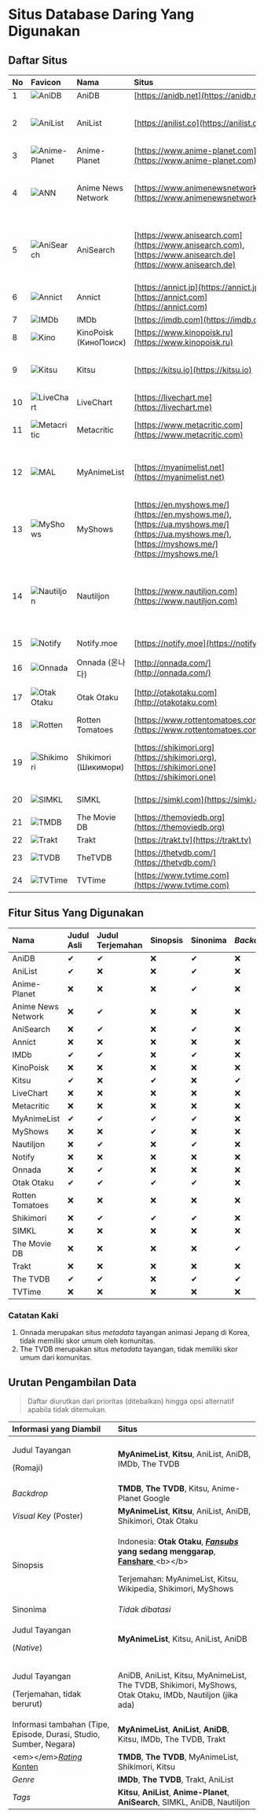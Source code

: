 # Situs Database Daring Yang Digunakan

## Daftar Situs

| No | Favicon | Nama | Situs | Kategori | Bahasa |
| :--- | :--- | :--- | :--- | :--- | :--- |
| 1 | ![AniDB](https://www.google.com/s2/favicons?domain=anidb.net) | AniDB | [https://anidb.net](https://anidb.net) | Anime | Inggris |
| 2 | ![AniList](https://www.google.com/s2/favicons?domain=anilist.co) | AniList | [https://anilist.co](https://anilist.co) | Anime, Manga, Light Novel | Inggris |
| 3 | ![Anime-Planet](https://www.google.com/s2/favicons?domain=www.anime-planet.com) | Anime-Planet | [https://www.anime-planet.com](https://www.anime-planet.com) | Anime, Manga | Inggris |
| 4 | ![ANN](https://www.google.com/s2/favicons?domain=www.animenewsnetwork.com) | Anime News Network | [https://www.animenewsnetwork.com](https://www.animenewsnetwork.com) | Berita, Anime, Manga, Light Novel | Inggris |
| 5 | ![AniSearch](https://www.google.com/s2/favicons?domain=www.anisearch.com) | AniSearch | [https://www.anisearch.com](https://www.anisearch.com), [https://www.anisearch.de](https://www.anisearch.de) | Anime, Manga, Light Novel, Live Action | Jerman, Inggris |
| 6 | ![Annict](https://www.google.com/s2/favicons?domain=annict.jp) | Annict | [https://annict.jp](https://annict.jp), [https://annict.com](https://annict.com) | Anime | Jepang, Inggris |
| 7 | ![IMDb](https://www.google.com/s2/favicons?domain=imdb.com) | IMDb | [https://imdb.com](https://imdb.com) | Film, TV | Inggris |
| 8 | ![Kino](https://www.google.com/s2/favicons?domain=kinopoisk.ru) | KinoPoisk \(КиноПоиск\) | [https://www.kinopoisk.ru](https://www.kinopoisk.ru) | Film, TV | Rusia |
| 9 | ![Kitsu](https://www.google.com/s2/favicons?domain=kitsu.io) | Kitsu | [https://kitsu.io](https://kitsu.io) | Anime, Manga, Light Novel | Inggris |
| 10 | ![LiveChart](https://www.google.com/s2/favicons?domain=livechart.me) | LiveChart | [https://livechart.me](https://livechart.me) | Anime | Inggris |
| 11 | ![Metacritic](https://www.google.com/s2/favicons?domain=www.metacritic.com) | Metacritic | [https://www.metacritic.com](https://www.metacritic.com) | Film, TV, Musik, Game | Inggris |
| 12 | ![MAL](https://www.google.com/s2/favicons?domain=myanimelist.net) | MyAnimeList | [https://myanimelist.net](https://myanimelist.net) | Berita, Anime, Manga, Light Novel | Inggris |
| 13 | ![MyShows](https://www.google.com/s2/favicons?domain=en.myshows.me) | MyShows | [https://en.myshows.me/](https://en.myshows.me/), [https://ua.myshows.me/](https://ua.myshows.me/), [https://myshows.me/](https://myshows.me/) | TV | Inggris, Ukraina, Rusia |
| 14 | ![Nautiljon](https://www.google.com/s2/favicons?domain=www.nautiljon.com) | Nautiljon | [https://www.nautiljon.com](https://www.nautiljon.com) | Berita, Anime, Manga, Light Novel, Musik, TV, Film | Perancis |
| 15 | ![Notify](https://www.google.com/s2/favicons?domain=notify.moe) | Notify.moe | [https://notify.moe](https://notify.moe) | Anime, Musik | Inggris |
| 16 | ![Onnada](https://www.google.com/s2/favicons?domain=onnada.com) | Onnada \(온나다\) | [http://onnada.com/](http://onnada.com/) | Berita, Anime | Korea |
| 17 | ![Otak Otaku](https://www.google.com/s2/favicons?domain=otakotaku.com) | Otak Otaku | [http://otakotaku.com](http://otakotaku.com) | Berita, Anime, Musik | Indonesia |
| 18 | ![Rotten](https://www.google.com/s2/favicons?domain=www.rottentomatoes.com) | Rotten Tomatoes | [https://www.rottentomatoes.com](https://www.rottentomatoes.com) | Film, TV | Inggris |
| 19 | ![Shikimori](https://www.google.com/s2/favicons?domain=shikimori.org) | Shikimori \(Шикимори\) | [https://shikimori.org](https://shikimori.org), [https://shikimori.one](https://shikimori.one) | Berita, Anime, Manga, Light Novel | Rusia, Inggris |
| 20 | ![SIMKL](https://www.google.com/s2/favicons?domain=simkl.com) | SIMKL | [https://simkl.com](https://simkl.com) | Film, TV, Anime | Inggris |
| 21 | ![TMDB](https://www.google.com/s2/favicons?domain=themoviedb.org) | The Movie DB | [https://themoviedb.org](https://themoviedb.org) | Film, TV | Inggris |
| 22 | ![Trakt](https://www.google.com/s2/favicons?domain=trakt.tv) | Trakt | [https://trakt.tv](https://trakt.tv) | TV, Film | Inggris |
| 23 | ![TVDB](https://www.google.com/s2/favicons?domain=thetvdb.com) | TheTVDB | [https://thetvdb.com/](https://thetvdb.com/) | TV, Film | Inggris |
| 24 | ![TVTime](https://www.google.com/s2/favicons?domain=www.tvtime.com) | TVTime | [https://www.tvtime.com](https://www.tvtime.com) | TV, Film | Inggris |

## Fitur Situs Yang Digunakan

| Nama | Judul Asli | Judul Terjemahan | Sinopsis | Sinonima | _Backdrop_ | Genre | Tag | Informasi Delay | Rating | Informasi Lainnya |
| :--- | :--- | :--- | :--- | :--- | :--- | :--- | :--- | :--- | :--- | :--- |
| AniDB | ✔ | ✔ | ❌ | ✔ | ❌ | ❌ | ❌ | ❌ | ✔ | ✔ |
| AniList | ✔ | ❌ | ❌ | ✔ | ❌ | ✔ | ✔ | ❌ | ✔ | ✔ |
| Anime-Planet | ❌ | ❌ | ❌ | ✔ | ❌ | ❌ | ✔ | ❌ | ✔ | ❌ |
| Anime News Network | ❌ | ✔ | ❌ | ❌ | ❌ | ❌ | ❌ | ✔ | ✔ | ❌ |
| AniSearch | ❌ | ✔ | ❌ | ✔ | ❌ | ✔ | ✔ | ❌ | ✔ | ✔ |
| Annict | ❌ | ❌ | ❌ | ❌ | ❌ | ❌ | ❌ | ❌ | ✔ | ❌ |
| IMDb | ✔ | ✔ | ❌ | ✔ | ❌ | ❌ | ❌ | ✔ | ✔ | ✔ |
| KinoPoisk | ❌ | ❌ | ❌ | ❌ | ❌ | ❌ | ❌ | ❌ | ✔ | ❌ |
| Kitsu | ✔ | ❌ | ✔ | ❌ | ✔ | ✔ | ✔ | ❌ | ✔ | ✔ |
| LiveChart | ❌ | ❌ | ❌ | ❌ | ❌ | ✔ | ✔ | ✔ | ✔ | ❌ |
| Metacritic | ❌ | ❌ | ❌ | ❌ | ❌ | ❌ | ❌ | ❌ | ✔ | ❌ |
| MyAnimeList | ✔ | ✔ | ✔ | ✔ | ❌ | ❌ | ❌ | ✔ | ✔ | ✔ |
| MyShows | ❌ | ❌ | ✔ | ❌ | ❌ | ❌ | ✔ | ✔ | ✔ | ✔ |
| Nautiljon | ❌ | ✔ | ❌ | ✔ | ❌ | ✔ | ❌ | ❌ | ✔ | ❌ |
| Notify | ❌ | ❌ | ❌ | ❌ | ❌ | ✔ | ✔ | ❌ | ✔ | ❌ |
| Onnada | ❌ | ✔ | ❌ | ❌ | ❌ | ❌ | ❌ | ❌ | ❌1 | ❌ |
| Otak Otaku | ✔ | ✔ | ✔ | ✔ | ❌ | ✔ | ❌ | ✔ | ✔ | ✔ |
| Rotten Tomatoes | ❌ | ❌ | ❌ | ❌ | ❌ | ❌ | ❌ | ❌ | ✔ | ❌ |
| Shikimori | ❌ | ✔ | ✔ | ✔ | ❌ | ✔ | ❌ | ❌ | ✔ | ❌ |
| SIMKL | ❌ | ❌ | ❌ | ❌ | ❌ | ✔ | ✔ | ✔ | ✔ | ✔ |
| The Movie DB | ❌ | ❌ | ❌ | ❌ | ✔ | ❌ | ❌ | ❌ | ✔ | ✔ |
| Trakt | ❌ | ❌ | ❌ | ❌ | ❌ | ✔ | ❌ | ✔ | ✔ | ❌ |
| The TVDB | ✔ | ✔ | ❌ | ✔ | ✔ | ❌ | ❌ | ✔ | ❌2 | ✔ |
| TVTime | ❌ | ❌ | ❌ | ❌ | ❌ | ❌ | ❌ | ✔ | ✔ | ❌ |

### Catatan Kaki

1. Onnada merupakan situs _metadata_ tayangan animasi Jepang di Korea, tidak memiliki skor umum oleh komunitas.
2. The TVDB merupakan situs _metadata_ tayangan, tidak memiliki skor umum dari komunitas.

## Urutan Pengambilan Data

> Daftar diurutkan dari prioritas \(ditebalkan\) hingga opsi alternatif apabila tidak ditemukan.

<table>
  <thead>
    <tr>
      <th style="text-align:left">Informasi yang Diambil</th>
      <th style="text-align:left">Situs</th>
    </tr>
  </thead>
  <tbody>
    <tr>
      <td style="text-align:left">
        <p>Judul Tayangan</p>
        <p>(Romaji)</p>
      </td>
      <td style="text-align:left"><b>MyAnimeList</b>, <b>Kitsu</b>, AniList, AniDB, IMDb, The TVDB</td>
    </tr>
    <tr>
      <td style="text-align:left"><em>Backdrop</em>
      </td>
      <td style="text-align:left"><b>TMDB</b>, <b>The TVDB</b>, Kitsu, Anime-Planet Google</td>
    </tr>
    <tr>
      <td style="text-align:left"><em>Visual Key</em> (Poster)</td>
      <td style="text-align:left"><b>MyAnimeList</b>, <b>Kitsu</b>, AniList, AniDB, Shikimori, Otak Otaku</td>
    </tr>
    <tr>
      <td style="text-align:left">Sinopsis</td>
      <td style="text-align:left">
        <p>Indonesia: <b>Otak Otaku</b>, <a href="../pkipl/definisi-kata/#fansub"><em><b>Fansubs</b></em></a><b> yang sedang menggarap</b>,
          <a
          href="../pkipl/definisi-kata/#fanstream"><b>Fanshare</b>
            </a>&lt;b&gt;&lt;/b&gt;</p>
        <p>Terjemahan: MyAnimeList, Kitsu, Wikipedia, Shikimori, MyShows</p>
      </td>
    </tr>
    <tr>
      <td style="text-align:left">Sinonima</td>
      <td style="text-align:left"><em>Tidak dibatasi</em>
      </td>
    </tr>
    <tr>
      <td style="text-align:left">
        <p>Judul Tayangan</p>
        <p>(<em>Native</em>)</p>
      </td>
      <td style="text-align:left"><b>MyAnimeList</b>, Kitsu, AniList, AniDB</td>
    </tr>
    <tr>
      <td style="text-align:left">
        <p>Judul Tayangan</p>
        <p>(Terjemahan, tidak berurut)</p>
      </td>
      <td style="text-align:left">AniDB, AniList, Kitsu, MyAnimeList, The TVDB, Shikimori, MyShows, Otak
        Otaku, IMDb, Nautiljon (jika ada)</td>
    </tr>
    <tr>
      <td style="text-align:left">Informasi tambahan (Tipe, Episode, Durasi, Studio, Sumber, Negara)</td>
      <td
      style="text-align:left"><b>MyAnimeList</b>, <b>AniList</b>, <b>AniDB</b>, Kitsu, IMDb, The TVDB,
        Trakt</td>
    </tr>
    <tr>
      <td style="text-align:left">&lt;em&gt;&lt;/em&gt;<a href="../pkipl/rating-konten-penyiaran.md"><em>Rating </em>Konten</a>
      </td>
      <td style="text-align:left"><b>TMDB</b>, <b>The TVDB</b>, MyAnimeList, Shikimori, Kitsu</td>
    </tr>
    <tr>
      <td style="text-align:left"><em>Genre</em>
      </td>
      <td style="text-align:left"><b>IMDb</b>, <b>The TVDB</b>, Trakt, AniList</td>
    </tr>
    <tr>
      <td style="text-align:left"><em>Tags</em>
      </td>
      <td style="text-align:left"><b>Kitsu</b>, <b>AniList</b>, <b>Anime-Planet</b>, <b>AniSearch</b>, SIMKL,
        AniDB, Nautiljon</td>
    </tr>
  </tbody>
</table>